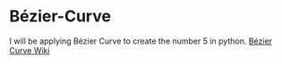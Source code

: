 # B&#233;zier-Curve
I will be applying B&#233;zier Curve to create the number 5 in python.
<a href="https://en.wikipedia.org/wiki/Bézier_curve"> B&#233;zier Curve Wiki </a>
